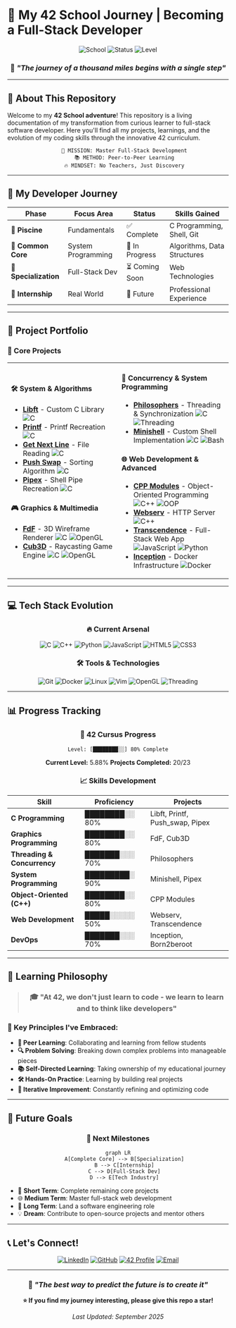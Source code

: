 # 🚀 My 42 School Journey | Becoming a Full-Stack Developer

<div align="center">
  
![School](https://img.shields.io/badge/42-School-000000?style=for-the-badge&logo=42&logoColor=white)
![Status](https://img.shields.io/badge/Status-In%20Progress-yellow?style=for-the-badge)
![Level](https://img.shields.io/badge/Level-5.88-blue?style=for-the-badge)

### 💫 *"The journey of a thousand miles begins with a single step"*

</div>

---

## 🌟 About This Repository

Welcome to my **42 School adventure**! This repository is a living documentation of my transformation from curious learner to full-stack software developer. Here you'll find all my projects, learnings, and the evolution of my coding skills through the innovative 42 curriculum.

<div align="center">

```ascii
    🎯 MISSION: Master Full-Stack Development
    📚 METHOD: Peer-to-Peer Learning
    🔥 MINDSET: No Teachers, Just Discovery
```

</div>

---

## 🎨 My Developer Journey

<div align="center">

| Phase | Focus Area | Status | Skills Gained |
|-------|------------|--------|---------------|
| 🌱 **Piscine** | Fundamentals | ✅ Complete | C Programming, Shell, Git |
| 🔧 **Common Core** | System Programming | 🔄 In Progress | Algorithms, Data Structures |
| 🎯 **Specialization** | Full-Stack Dev | ⏳ Coming Soon | Web Technologies |
| 🚀 **Internship** | Real World | 📅 Future | Professional Experience |

</div>

---

## 📂 Project Portfolio

### 🥇 Core Projects

<table>
<tr>
<td width="50%">

#### 🛠️ **System & Algorithms**
- **[Libft](./libft)** - Custom C Library
  ![C](https://img.shields.io/badge/C-00599C?style=flat&logo=c&logoColor=white)
- **[Printf](./ft_printf)** - Printf Recreation
  ![C](https://img.shields.io/badge/C-00599C?style=flat&logo=c&logoColor=white)
- **[Get Next Line](./get_next_line)** - File Reading
  ![C](https://img.shields.io/badge/C-00599C?style=flat&logo=c&logoColor=white)
- **[Push Swap](./push_swap)** - Sorting Algorithm
  ![C](https://img.shields.io/badge/C-00599C?style=flat&logo=c&logoColor=white)
- **[Pipex](./pipex)** - Shell Pipe Recreation
  ![C](https://img.shields.io/badge/C-00599C?style=flat&logo=c&logoColor=white)

#### 🎮 **Graphics & Multimedia**
- **[FdF](./fdf)** - 3D Wireframe Renderer
  ![C](https://img.shields.io/badge/C-00599C?style=flat&logo=c&logoColor=white)
  ![OpenGL](https://img.shields.io/badge/OpenGL-5586A4?style=flat&logo=opengl&logoColor=white)
- **[Cub3D](./cub3d)** - Raycasting Game Engine
  ![C](https://img.shields.io/badge/C-00599C?style=flat&logo=c&logoColor=white)
  ![OpenGL](https://img.shields.io/badge/OpenGL-5586A4?style=flat&logo=opengl&logoColor=white)

</td>
<td width="50%">

#### 🧠 **Concurrency & System Programming**
- **[Philosophers](./philosophers)** - Threading & Synchronization
  ![C](https://img.shields.io/badge/C-00599C?style=flat&logo=c&logoColor=white)
  ![Threading](https://img.shields.io/badge/Threading-FF6B6B?style=flat)
- **[Minishell](./minishell)** - Custom Shell Implementation
  ![C](https://img.shields.io/badge/C-00599C?style=flat&logo=c&logoColor=white)
  ![Bash](https://img.shields.io/badge/Bash-4EAA25?style=flat&logo=gnubash&logoColor=white)

#### 🌐 **Web Development & Advanced**
- **[CPP Modules](./cpp_modules)** - Object-Oriented Programming
  ![C++](https://img.shields.io/badge/C++-00599C?style=flat&logo=c%2B%2B&logoColor=white)
  ![OOP](https://img.shields.io/badge/OOP-FF9500?style=flat)
- **[Webserv](./webserv)** - HTTP Server
  ![C++](https://img.shields.io/badge/C++-00599C?style=flat&logo=c%2B%2B&logoColor=white)
- **[Transcendence](./transcendence)** - Full-Stack Web App
  ![JavaScript](https://img.shields.io/badge/JavaScript-F7DF1E?style=flat&logo=javascript&logoColor=black)
  ![Python](https://img.shields.io/badge/Python-3776AB?style=flat&logo=python&logoColor=white)
- **[Inception](./inception)** - Docker Infrastructure
  ![Docker](https://img.shields.io/badge/Docker-2496ED?style=flat&logo=docker&logoColor=white)

</td>
</tr>
</table>

---

## 💻 Tech Stack Evolution

<div align="center">

### 🔥 Current Arsenal

![C](https://img.shields.io/badge/C-00599C?style=for-the-badge&logo=c&logoColor=white)
![C++](https://img.shields.io/badge/C++-00599C?style=for-the-badge&logo=c%2B%2B&logoColor=white)
![Python](https://img.shields.io/badge/Python-3776AB?style=for-the-badge&logo=python&logoColor=white)
![JavaScript](https://img.shields.io/badge/JavaScript-F7DF1E?style=for-the-badge&logo=javascript&logoColor=black)
![HTML5](https://img.shields.io/badge/HTML5-E34F26?style=for-the-badge&logo=html5&logoColor=white)
![CSS3](https://img.shields.io/badge/CSS3-1572B6?style=for-the-badge&logo=css3&logoColor=white)

### 🛠️ Tools & Technologies

![Git](https://img.shields.io/badge/Git-F05032?style=for-the-badge&logo=git&logoColor=white)
![Docker](https://img.shields.io/badge/Docker-2496ED?style=for-the-badge&logo=docker&logoColor=white)
![Linux](https://img.shields.io/badge/Linux-FCC624?style=for-the-badge&logo=linux&logoColor=black)
![Vim](https://img.shields.io/badge/VIM-019733?style=for-the-badge&logo=vim&logoColor=white)
![OpenGL](https://img.shields.io/badge/OpenGL-5586A4?style=for-the-badge&logo=opengl&logoColor=white)
![Threading](https://img.shields.io/badge/Threading-FF6B6B?style=for-the-badge&logo=&logoColor=white)

</div>

---

## 📊 Progress Tracking

<div align="center">

### 🎯 42 Cursus Progress

```
Level: [████████░░] 80% Complete
```

**Current Level:** 5.88%
**Projects Completed:** 20/23    

### 📈 Skills Development

| Skill | Proficiency | Projects |
|-------|-------------|----------|
| **C Programming** | ████████░░ 80% | Libft, Printf, Push_swap, Pipex |
| **Graphics Programming** | ████████░░ 80% | FdF, Cub3D |
| **Threading & Concurrency** | ███████░░░ 70% | Philosophers |
| **System Programming** | █████████░ 90% | Minishell, Pipex |
| **Object-Oriented (C++)** | ████████░░ 80% | CPP Modules |
| **Web Development** | █████░░░░░ 50% | Webserv, Transcendence |
| **DevOps** | ███████░░░ 70% | Inception, Born2beroot |

</div>

---

## 🌈 Learning Philosophy

<div align="center">

> ### 🎓 "At 42, we don't just learn to code - we learn to learn and to think like developers"

</div>

### 🔑 Key Principles I've Embraced:

- **🤝 Peer Learning**: Collaborating and learning from fellow students
- **🔍 Problem Solving**: Breaking down complex problems into manageable pieces
- **📚 Self-Directed Learning**: Taking ownership of my educational journey
- **🛠️ Hands-On Practice**: Learning by building real projects
- **🔄 Iterative Improvement**: Constantly refining and optimizing code

---

## 🎯 Future Goals

<div align="center">

### 🚀 **Next Milestones**

```mermaid
graph LR
    A[Complete Core] --> B[Specialization]
    B --> C[Internship]
    C --> D[Full-Stack Dev]
    D --> E[Tech Industry]
```

</div>

- 🎯 **Short Term**: Complete remaining core projects
- 🌐 **Medium Term**: Master full-stack web development
- 🚀 **Long Term**: Land a software engineering role
- 💡 **Dream**: Contribute to open-source projects and mentor others

---

## 📞 Let's Connect!

<div align="center">

[![LinkedIn](https://img.shields.io/badge/LinkedIn-0077B5?style=for-the-badge&logo=linkedin&logoColor=white)](your-linkedin-url)
[![GitHub](https://img.shields.io/badge/GitHub-100000?style=for-the-badge&logo=github&logoColor=white)](https://github.com/ValGSgit)
[![42 Profile](https://img.shields.io/badge/42-Profile-000000?style=for-the-badge&logo=42&logoColor=white)](https://profile.intra.42.fr/users/vagarcia)
[![Email](https://img.shields.io/badge/Email-D14836?style=for-the-badge&logo=gmail&logoColor=white)](mailto:entinosusini@gmail.com)

---

### 💭 *"The best way to predict the future is to create it"*

**⭐ If you find my journey interesting, please give this repo a star!**

*Last Updated: September 2025*

</div>
